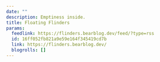 ```yaml
---
date: ""
description: Emptiness inside.
title: Floating Flinders
params:
  feedlink: https://flinders.bearblog.dev/feed/?type=rss
  id: 16ff052fb821a9e59e164f345419cd7b
  link: https://flinders.bearblog.dev/
  blogrolls: []
---
```

